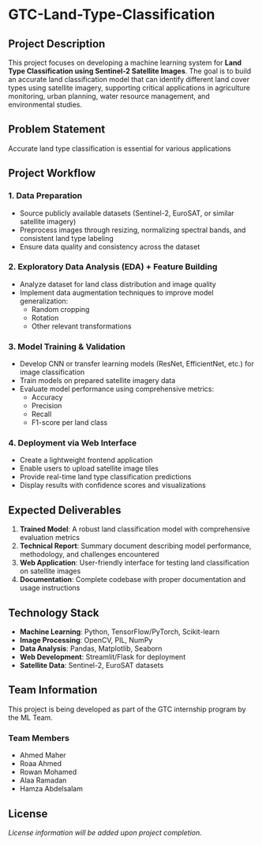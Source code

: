 
# GTC-Land-Type-Classification

## Project Description

This project focuses on developing a machine learning system for **Land Type Classification using Sentinel-2 Satellite Images**. The goal is to build an accurate land classification model that can identify different land cover types using satellite imagery, supporting critical applications in agriculture monitoring, urban planning, water resource management, and environmental studies.

## Problem Statement

Accurate land type classification is essential for various applications

## Project Workflow

### 1. Data Preparation
- Source publicly available datasets (Sentinel-2, EuroSAT, or similar satellite imagery)
- Preprocess images through resizing, normalizing spectral bands, and consistent land type labeling
- Ensure data quality and consistency across the dataset

### 2. Exploratory Data Analysis (EDA) + Feature Building
- Analyze dataset for land class distribution and image quality
- Implement data augmentation techniques to improve model generalization:
  - Random cropping
  - Rotation
  - Other relevant transformations

### 3. Model Training & Validation
- Develop CNN or transfer learning models (ResNet, EfficientNet, etc.) for image classification
- Train models on prepared satellite imagery data
- Evaluate model performance using comprehensive metrics:
  - Accuracy
  - Precision
  - Recall
  - F1-score per land class

### 4. Deployment via Web Interface
- Create a lightweight frontend application
- Enable users to upload satellite image tiles
- Provide real-time land type classification predictions
- Display results with confidence scores and visualizations

## Expected Deliverables

1. **Trained Model**: A robust land classification model with comprehensive evaluation metrics
2. **Technical Report**: Summary document describing model performance, methodology, and challenges encountered
3. **Web Application**: User-friendly interface for testing land classification on satellite images
4. **Documentation**: Complete codebase with proper documentation and usage instructions

## Technology Stack

- **Machine Learning**: Python, TensorFlow/PyTorch, Scikit-learn
- **Image Processing**: OpenCV, PIL, NumPy
- **Data Analysis**: Pandas, Matplotlib, Seaborn
- **Web Development**: Streamlit/Flask for deployment
- **Satellite Data**: Sentinel-2, EuroSAT datasets

## Team Information

This project is being developed as part of the GTC internship program by the ML Team.
### Team Members
- Ahmed Maher
- Roaa Ahmed
- Rowan Mohamed
- Alaa Ramadan
- Hamza Abdelsalam


## License

*License information will be added upon project completion.*
